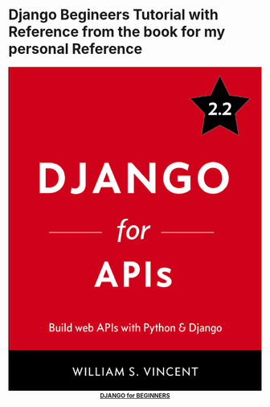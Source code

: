 # Django Begineers Tutorial with Reference from the book for my personal Reference




<p align="center">
    <img src="DJANGO_FOR_APIs.png" width="800">
    <br>
    <sup><a href="https://leanpub.com/djangoforapis" target="_blank"><strong>DJANGO for BEGINNERS</strong></a></sup>
</p>

